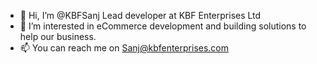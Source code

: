 - 👋 Hi, I’m @KBFSanj Lead developer at KBF Enterprises Ltd
- 👀 I’m interested in eCommerce development and building solutions to help our business.
- 📫 You can reach me on Sanj@kbfenterprises.com

